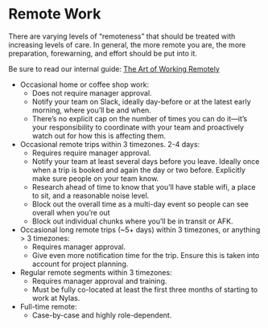 # Remote Work

There are varying levels of “remoteness” that should be treated with increasing levels of care. In general, the more remote you are, the more preparation, forewarning, and effort should be put into it.

Be sure to read our internal guide: [The Art of Working Remotely](https://paper.dropbox.com/doc/The-Art-of-Working-Remotely-70JM1GB49MlgSXsAUejPO])

- Occasional home or coffee shop work:
  - Does not require manager approval.
  - Notify your team on Slack, ideally day-before or at the latest early morning, where you’ll be and when.
  - There’s no explicit cap on the number of times you can do it—it’s your responsibility to coordinate with your team and proactively watch out for how this is affecting them.
- Occasional remote trips within 3 timezones. 2-4 days:
  - Requires require manager approval.
  - Notify your team at least several days before you leave. Ideally once when a trip is booked and again the day or two before. Explicitly make sure people on your team know.
  - Research ahead of time to know that you’ll have stable wifi, a place to sit, and a reasonable noise level.
  - Block out the overall time as a multi-day event so people can see overall when you’re out
  - Block out individual chunks where you’ll be in transit or AFK.
- Occasional long remote trips (~5+ days) within 3 timezones, or anything > 3 timezones:
  - Requires manager approval.
  - Give even more notification time for the trip. Ensure this is taken into account for project planning.
- Regular remote segments within 3 timezones:
  - Requires manager approval and training.
  - Must be fully co-located at least the first three months of starting to work at Nylas.
- Full-time remote:
  - Case-by-case and highly role-dependent.
